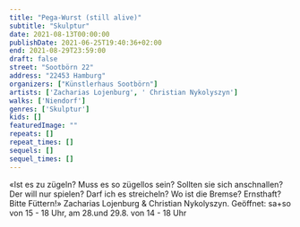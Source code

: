 ```yaml
---
title: "Pega-Wurst (still alive)"
subtitle: "Skulptur"
date: 2021-08-13T00:00:00
publishDate: 2021-06-25T19:40:36+02:00
end: 2021-08-29T23:59:00
draft: false
street: "Sootbörn 22"
address: "22453 Hamburg"
organizers: ["Künstlerhaus Sootbörn"]
artists: ['Zacharias Lojenburg', ' Christian Nykolyszyn']
walks: ['Niendorf']
genres: ['Skulptur']
kids: []
featuredImage: ""
repeats: []
repeat_times: []
sequels: []
sequel_times: []
---
```


«Ist es zu zügeln? Muss es so zügellos sein? Sollten sie sich anschnallen? Der will nur spielen? Darf ich es streicheln? Wo ist die Bremse? Ernsthaft? Bitte Füttern!» Zacharias Lojenburg & Christian Nykolyszyn. Geöffnet: sa+so von 15 - 18 Uhr, am 28.und 29.8. von 14 - 18 Uhr